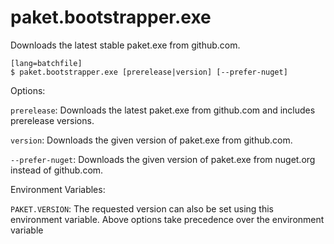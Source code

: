 # paket.bootstrapper.exe

Downloads the latest stable paket.exe from github.com.

    [lang=batchfile]
    $ paket.bootstrapper.exe [prerelease|version] [--prefer-nuget]

Options:

  `prerelease`: Downloads the latest paket.exe from github.com and includes prerelease versions.

  `version`: Downloads the given version of paket.exe from github.com.

  `--prefer-nuget`: Downloads the given version of paket.exe from nuget.org instead of github.com.

Environment Variables:

  `PAKET.VERSION`: The requested version can also be set using this environment variable. Above options take precedence over the environment variable 
